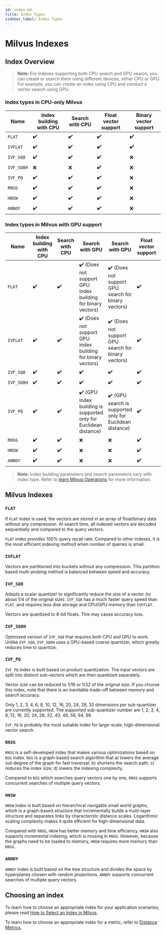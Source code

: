 ```yaml
---
id: index.md
title: Index Types
sidebar_label: Index Types
---
```


# Milvus Indexes

## Index Overview

> <b>Note:</b> For indexes supporting both CPU search and GPU search, you can create or search them using different devices, either CPU or GPU. For example, you can create an index using CPU and conduct a vector search using GPU. 

### Index types in CPU-only Milvus

<div class="table-wrapper" markdown="block">

| Name       | Index building with CPU | Search with CPU | Float vector support | Binary vector support |
| ---------- | ----------------------- | --------------- | -------------------- | --------------------- |
| `FLAT`     | ✔️                      | ✔️              | ✔️                   | ✔️                    |
| `IVFLAT`   | ✔️                      | ✔️              | ✔️                   | ✔️                    |
| `IVF_SQ8`  | ✔️                      | ✔️              | ✔️                   | ❌                    |
| `IVF_SQ8H` | ❌                      | ❌              | ✔️                   | ❌                    |
| `IVF_PQ`   | ✔️                      | ✔️              | ✔️                   | ❌                    |
| `RNSG`     | ✔️                      | ✔️              | ✔️                   | ❌                    |
| `HNSW`     | ✔️                      | ✔️              | ✔️                   | ❌                    |
| `ANNOY`    | ✔️                      | ✔️              | ✔️                   | ❌                    |

</div>

### Index types in Milvus with GPU support

<div class="table-wrapper" markdown="block">

| Name       | Index building with CPU | Search with CPU | Search with GPU                                                  | Search with GPU                                          | Float vector support | Binary vector support |
| ---------- | ----------------------- | --------------- | ---------------------------------------------------------------- | -------------------------------------------------------- | -------------------- | --------------------- |
| `FLAT`     | ✔️                      | ✔️              | ✔️ (Does not support GPU index building for binary vectors)      | ✔️ (Does not support GPU search for binary vectors)      | ✔️                   | ✔️                    |
| `IVFLAT`   | ✔️                      | ✔️              | ✔️ (Does not support GPU index building for binary vectors)      | ✔️ (Does not support GPU search for binary vectors)      | ✔️                   | ✔️                    |
| `IVF_SQ8`  | ✔️                      | ✔️              | ✔️                                                               | ✔️                                                       | ✔️                   | ❌                    |
| `IVF_SQ8H` | ✔️                      | ✔️              | ✔️                                                               | ✔️                                                       | ✔️                   | ❌                    |
| `IVF_PQ`   | ✔️                      | ✔️              | ✔️ (GPU index building is supported only for Euclidean distance) | ✔️ (GPU search is supported only for Euclidean distance) | ✔️                   | ❌                    |
| `RNSG`     | ✔️                      | ✔️              | ❌                                                               | ❌                                                       | ✔️                   | ❌                    |
| `HNSW`     | ✔️                      | ✔️              | ❌                                                               | ❌                                                       | ✔️                   | ❌                    |
| `ANNOY`    | ✔️                      | ✔️              | ❌                                                               | ❌                                                       | ✔️                   | ❌                    |

</div>

> <b>Note:</b> Index building parameters and search parameters vary with index type. Refer to [learn Milvus Operations](milvus_operation.md) for more information.

## Milvus Indexes

### `FLAT`

If `FLAT` index is used, the vectors are stored in an array of float/binary data without any compression. At search time, all indexed vectors are decoded sequentially and compared to the query vectors.

`FLAT` index provides 100% query recall rate. Compared to other indexes, it is the most efficient indexing method when number of queries is small.

### `IVFLAT`

Vectors are partitioned into buckets without any compression. This partition based multi-probing method is balanced between speed and accuracy.

### `IVF_SQ8`

Adopts a scalar quantizer to significantly reduce the size of a vector (to about 1/4 of the original size). `IVF_SQ8` has a much faster query speed than `FLAT`, and requires less disk storage and CPU/GPU memory than `IVFFLAT`.

Vectors are quantized to 8-bit floats. This may cause accuracy loss.

### `IVF_SQ8H`

Optimized version of `IVF_SQ8` that requires both CPU and GPU to work. Unlike `IVF_SQ8`, `IVF_SQ8H` uses a GPU-based coarse quantizer, which greatly reduces time to quantize.

### `IVF_PQ`

`IVF_PQ` index is built based on product quantization. The input vectors are split into distinct sub-vectors which are then quantized separately.

Vector size can be reduced to 1/16 or 1/32 of the original size. If you choose this index, note that there is an inevitable trade-off between memory and search accuracy.

Only 1, 2, 3, 4, 6, 8, 10, 12, 16, 20, 24, 28, 32 dimensions per sub-quantizer are currently supported. The supported sub-quantizer number are 1, 2, 3, 4, 8, 12, 16, 20, 24, 28, 32, 40, 48, 56, 64, 96.

`IVF_PQ` is probably the most suitable index for large-scale, high-dimensional vector search.

### `RNSG`

`RNSG` is a self-developed index that makes various optimizations based on `NSG` index. `NSG` is a graph-based search algorithm that a) lowers the average out-degree of the graph for fast traversal; b) shortens the search path; c) reduces the index size; d) lowers the indexing complexity.

Compared to `NSG` which searches query vectors one by one, `RNSG` supports concurrent searches of multiple query vectors.

### `HNSW`

`HNSW` index is built based on hierarchical navigable small world graphs, which is a graph-based structure that incrementally builds a multi-layer structure and separates links by characteristc distance scales. Logarithmic scaling complexity makes it quite efficient for high-dimensional data.

Compared with `RNSG`, `HNSW` has better memory and time efficiency. `HNSW` also supports incremental indexing, which is missing in `RNSG`. However, because the graphs need to be loaded to memory, `HNSW` requires more memory than `RNSG`.

### `ANNOY`

`ANNOY` index is built based on the tree structure and divides the space by hyperplanes chosen with random projections. `ANNOY` supports concurrent searches of multiple query vectors.

## Choosing an index

To learn how to choose an appropriate index for your application scenarios, please read [How to Select an Index in Milvus](https://medium.com/@milvusio/how-to-choose-an-index-in-milvus-4f3d15259212).

To learn how to choose an appropriate index for a metric, refer to [Distance Metrics](metric.md).

